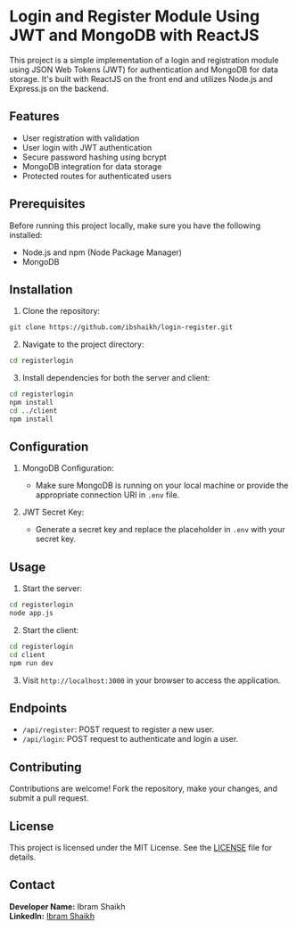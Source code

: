 # Login and Register Module Using JWT and MongoDB with ReactJS

This project is a simple implementation of a login and registration module using JSON Web Tokens (JWT) for authentication and MongoDB for data storage. It's built with ReactJS on the front end and utilizes Node.js and Express.js on the backend.

## Features

- User registration with validation
- User login with JWT authentication
- Secure password hashing using bcrypt
- MongoDB integration for data storage
- Protected routes for authenticated users

## Prerequisites

Before running this project locally, make sure you have the following installed:

- Node.js and npm (Node Package Manager)
- MongoDB

## Installation

1. Clone the repository:

```bash
git clone https://github.com/ibshaikh/login-register.git
```

2. Navigate to the project directory:

```bash
cd registerlogin
```

3. Install dependencies for both the server and client:

```bash
cd registerlogin
npm install
cd ../client
npm install
```

## Configuration

1. MongoDB Configuration:

   - Make sure MongoDB is running on your local machine or provide the appropriate connection URI in `.env` file.

2. JWT Secret Key:

   - Generate a secret key and replace the placeholder in `.env` with your secret key.

## Usage

1. Start the server:

```bash
cd registerlogin
node app.js
```

2. Start the client:

```bash
cd registerlogin
cd client
npm run dev
```

3. Visit `http://localhost:3000` in your browser to access the application.

## Endpoints

- `/api/register`: POST request to register a new user.
- `/api/login`: POST request to authenticate and login a user.

## Contributing

Contributions are welcome! Fork the repository, make your changes, and submit a pull request.

## License

This project is licensed under the MIT License. See the [LICENSE](LICENSE) file for details.

## Contact

**Developer Name:** Ibram Shaikh  
**LinkedIn:** [Ibram Shaikh](https://www.linkedin.com/in/ibram-shaikh-5a3881191/)
